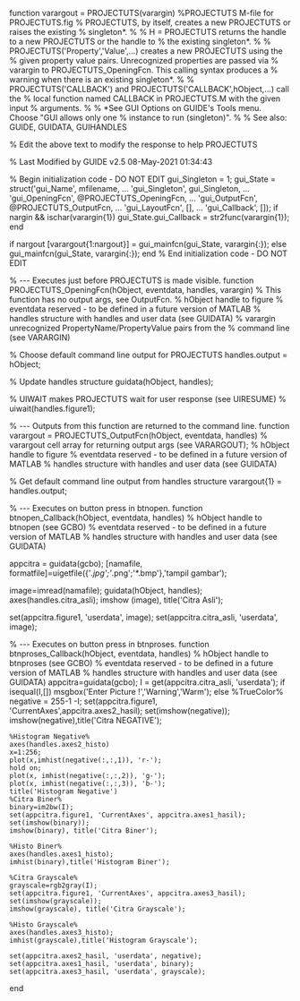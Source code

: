function varargout = PROJECTUTS(varargin)
%PROJECTUTS M-file for PROJECTUTS.fig
%      PROJECTUTS, by itself, creates a new PROJECTUTS or raises the existing
%      singleton*.
%
%      H = PROJECTUTS returns the handle to a new PROJECTUTS or the handle to
%      the existing singleton*.
%
%      PROJECTUTS('Property','Value',...) creates a new PROJECTUTS using the
%      given property value pairs. Unrecognized properties are passed via
%      varargin to PROJECTUTS_OpeningFcn.  This calling syntax produces a
%      warning when there is an existing singleton*.
%
%      PROJECTUTS('CALLBACK') and PROJECTUTS('CALLBACK',hObject,...) call the
%      local function named CALLBACK in PROJECTUTS.M with the given input
%      arguments.
%
%      *See GUI Options on GUIDE's Tools menu.  Choose "GUI allows only one
%      instance to run (singleton)".
%
% See also: GUIDE, GUIDATA, GUIHANDLES

% Edit the above text to modify the response to help PROJECTUTS

% Last Modified by GUIDE v2.5 08-May-2021 01:34:43

% Begin initialization code - DO NOT EDIT
gui_Singleton = 1;
gui_State = struct('gui_Name',       mfilename, ...
                   'gui_Singleton',  gui_Singleton, ...
                   'gui_OpeningFcn', @PROJECTUTS_OpeningFcn, ...
                   'gui_OutputFcn',  @PROJECTUTS_OutputFcn, ...
                   'gui_LayoutFcn',  [], ...
                   'gui_Callback',   []);
if nargin && ischar(varargin{1})
   gui_State.gui_Callback = str2func(varargin{1});
end

if nargout
    [varargout{1:nargout}] = gui_mainfcn(gui_State, varargin{:});
else
    gui_mainfcn(gui_State, varargin{:});
end
% End initialization code - DO NOT EDIT


% --- Executes just before PROJECTUTS is made visible.
function PROJECTUTS_OpeningFcn(hObject, eventdata, handles, varargin)
% This function has no output args, see OutputFcn.
% hObject    handle to figure
% eventdata  reserved - to be defined in a future version of MATLAB
% handles    structure with handles and user data (see GUIDATA)
% varargin   unrecognized PropertyName/PropertyValue pairs from the
%            command line (see VARARGIN)

% Choose default command line output for PROJECTUTS
handles.output = hObject;

% Update handles structure
guidata(hObject, handles);

% UIWAIT makes PROJECTUTS wait for user response (see UIRESUME)
% uiwait(handles.figure1);


% --- Outputs from this function are returned to the command line.
function varargout = PROJECTUTS_OutputFcn(hObject, eventdata, handles)
% varargout  cell array for returning output args (see VARARGOUT);
% hObject    handle to figure
% eventdata  reserved - to be defined in a future version of MATLAB
% handles    structure with handles and user data (see GUIDATA)

% Get default command line output from handles structure
varargout{1} = handles.output;


% --- Executes on button press in btnopen.
function btnopen_Callback(hObject, eventdata, handles)
% hObject    handle to btnopen (see GCBO)
% eventdata  reserved - to be defined in a future version of MATLAB
% handles    structure with handles and user data (see GUIDATA)

appcitra = guidata(gcbo);
[namafile, formatfile]=uigetfile({'*.jpg';'*.png';'*.bmp'},'tampil gambar');

image=imread(namafile);
guidata(hObject, handles);
axes(handles.citra_asli);
imshow (image), title('Citra Asli');

set(appcitra.figure1, 'userdata', image);
set(appcitra.citra_asli, 'userdata', image);

% --- Executes on button press in btnproses.
function btnproses_Callback(hObject, eventdata, handles)
% hObject    handle to btnproses (see GCBO)
% eventdata  reserved - to be defined in a future version of MATLAB
% handles    structure with handles and user data (see GUIDATA)
appcitra=guidata(gcbo);
I = get(appcitra.citra_asli, 'userdata');
if isequal(I,[])
    msgbox('Enter Picture !','Warning','Warm');
else
    %TrueColor%
    negative = 255-1 -I;
    set(appcitra.figure1, 'CurrentAxes',appcitra.axes2_hasil);
    set(imshow(negative));
    imshow(negative),title('Citra NEGATIVE');
    
    %Histogram Negative%
    axes(handles.axes2_histo)
    x=1:256;
    plot(x,imhist(negative(:,:,1)), 'r-');
    hold on;
    plot(x, imhist(negative(:,:,2)), 'g-');
    plot(x, imhist(negative(:,:,3)), 'b-');
    title('Histogram Negative')
    %Citra Biner%
    binary=im2bw(I);
    set(appcitra.figure1, 'CurrentAxes', appcitra.axes1_hasil);
    set(imshow(binary));
    imshow(binary), title('Citra Biner');
    
    %Histo Biner%
    axes(handles.axes1_histo);
    imhist(binary),title('Histogram Biner');
    
    %Citra Grayscale%
    grayscale=rgb2gray(I);
    set(appcitra.figure1, 'CurrentAxes', appcitra.axes3_hasil);
    set(imshow(grayscale));
    imshow(grayscale), title('Citra Grayscale');
    
    %Histo Grayscale%
    axes(handles.axes3_histo);
    imhist(grayscale),title('Histogram Grayscale');
    
    set(appcitra.axes2_hasil, 'userdata', negative);
    set(appcitra.axes1_hasil, 'userdata', binary);
    set(appcitra.axes3_hasil, 'userdata', grayscale);
    
end
    
